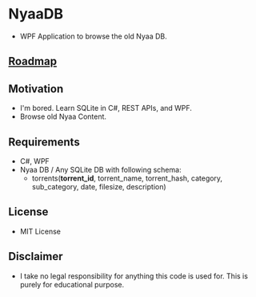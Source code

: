 # NyaaDB
 * WPF Application to browse the old Nyaa DB. 

## [Roadmap](https://trello.com/b/5crIp6yD/nyaadb)

## Motivation
* I'm bored. Learn SQLite in C#, REST APIs, and WPF. 
* Browse old Nyaa Content.

## Requirements 
 * C#, WPF
 * Nyaa DB / Any SQLite DB with following schema:
    * torrents(__torrent_id__, torrent_name, torrent_hash, category, sub_category, date, filesize, description)

## License
* MIT License

## Disclaimer
* I take no legal responsibility for anything this code is used for. This is purely for educational purpose.